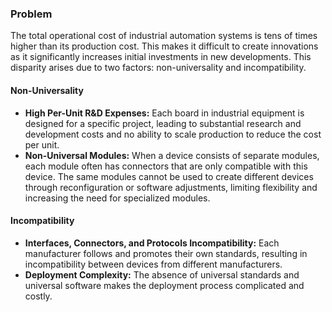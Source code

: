 ### Problem

The total operational cost of industrial automation systems is tens of times higher than its production cost. This makes it difficult to create innovations as it significantly increases initial investments in new developments. This disparity arises due to two factors: non-universality  and incompatibility.

#### Non-Universality
- **High Per-Unit R&D Expenses:** Each board in industrial equipment is designed for a specific project, leading to substantial research and development costs and no ability to scale production to reduce the cost per unit.
- **Non-Universal Modules:** When a device consists of separate modules, each module often has connectors that are only compatible with this device. The same modules cannot be used to create different devices through reconfiguration or software adjustments, limiting flexibility and increasing the need for specialized modules.

#### Incompatibility
- **Interfaces, Connectors, and Protocols Incompatibility:** Each manufacturer follows and promotes their own standards, resulting in incompatibility between devices from different manufacturers.
- **Deployment Complexity:** The absence of universal standards and universal software makes the deployment process complicated and costly.



